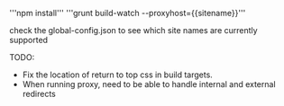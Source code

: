 '''npm install'''
'''grunt build-watch --proxyhost={{sitename}}'''

check the global-config.json to see which site names are currently supported

TODO:
* Fix the location of return to top css in build targets.
* When running proxy, need to be able to handle internal and external redirects
